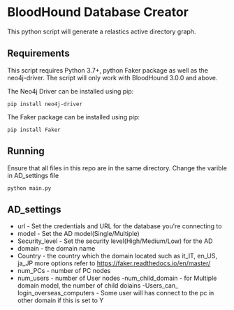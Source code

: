 # BloodHound Database Creator

This python script will generate a relastics active directory graph.

## Requirements

This script requires Python 3.7+, python Faker package as well as the neo4j-driver. The script will only work with BloodHound 3.0.0 and above.

The Neo4j Driver can be installed using pip:

```
pip install neo4j-driver
```
The Faker package can be installed using pip:

```
pip install Faker
```




## Running

Ensure that all files in this repo are in the same directory.
Change the varible in AD_settings file

```
python main.py
```

## AD_settings

- url - Set the credentials and URL for the database you're connecting to
- model  - Set the AD model(Single/Multiple)
- Security_level  - Set the security level(High/Medium/Low) for the AD
- domain  - the domain name
- Country - the country which the domain located such as it_IT, en_US, ja_JP more options refer to https://faker.readthedocs.io/en/master/
- num_PCs  - number of PC nodes
- num_users   - number of User nodes
-num_child_domain - for Multiple domain model, the number of child doiains
-Users_can_ login_overseas_computers - Some user will has connect to the pc in other domain if this is set to Y
